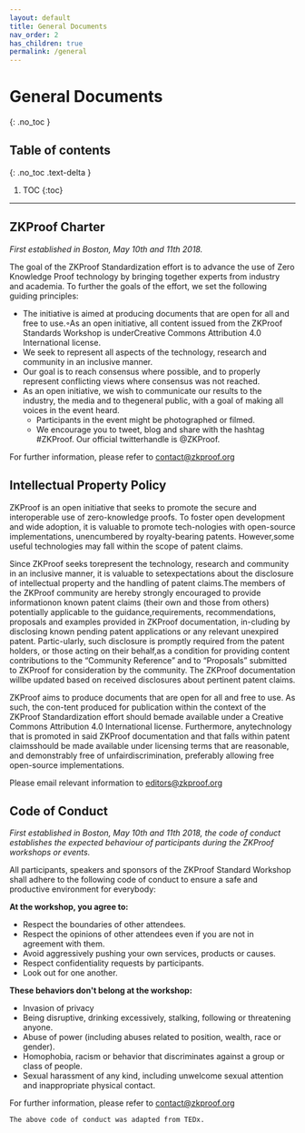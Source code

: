 ```yaml
---
layout: default
title: General Documents
nav_order: 2
has_children: true
permalink: /general
---
```


# General Documents
{: .no_toc }

## Table of contents
{: .no_toc .text-delta }

1. TOC
{:toc}

---


## ZKProof Charter

*First established in Boston, May 10th and 11th 2018.*

The goal of the ZKProof Standardization effort is to advance the use of Zero Knowledge Proof technology by bringing together experts from industry and academia. To further the goals of the effort, we set the following guiding principles:

- The initiative is aimed at producing documents that are open for all and free to use.◦As an open initiative, all content issued from the ZKProof Standards Workshop is underCreative Commons Attribution 4.0 International license.
- We seek to represent all aspects of the technology, research and community in an inclusive manner.
- Our goal is to reach consensus where possible, and to properly represent conflicting views where consensus was not reached.
- As an open initiative, we wish to communicate our results to the industry, the media and to thegeneral public, with a goal of making all voices in the event heard.
    - Participants in the event might be photographed or filmed.
    - We encourage you to tweet, blog and share with the hashtag #ZKProof. Our official twitterhandle is @ZKProof.
    
For further information, please refer to [contact@zkproof.org](mailto:contact@zkproof.org)

## Intellectual Property Policy

ZKProof is an open initiative that seeks to promote the secure and interoperable use of zero-knowledge proofs. To foster open development and wide adoption, it is valuable to promote tech-nologies with open-source implementations, unencumbered by royalty-bearing patents. However,some useful technologies may fall within the scope of patent claims.  

Since ZKProof seeks torepresent the technology, research and community in an inclusive manner, it is valuable to setexpectations about the disclosure of intellectual property and the handling of patent claims.The members of the ZKProof community are hereby strongly encouraged to provide informationon known patent claims (their own and those from others) potentially applicable to the guidance,requirements, recommendations, proposals and examples provided in ZKProof documentation, in-cluding by disclosing known pending patent applications or any relevant unexpired patent. Partic-ularly, such disclosure is promptly required from the patent holders, or those acting on their behalf,as a condition for providing content contributions to the “Community Reference” and to “Proposals” submitted to ZKProof for consideration by the community. The ZKProof documentation willbe updated based on received disclosures about pertinent patent claims.

ZKProof aims to produce documents that are open for all and free to use.  As such, the con-tent produced for publication within the context of the ZKProof Standardization effort should bemade available under a Creative Commons Attribution 4.0 International license. Furthermore, anytechnology that is promoted in said ZKProof documentation and that falls within patent claimsshould be made available under licensing terms that are reasonable, and demonstrably free of unfairdiscrimination, preferably allowing free open-source implementations.

Please email relevant information to [editors@zkproof.org](mailto:editors@zkproof.org)

## Code of Conduct

*First established in Boston, May 10th and 11th 2018, the code of conduct establishes the expected behaviour of participants during the ZKProof workshops or events.*

All participants, speakers and sponsors of the ZKProof Standard Workshop shall adhere to the following code of conduct to ensure a safe and productive environment for everybody:

**At the workshop, you agree to:**

- Respect the boundaries of other attendees.
- Respect the opinions of other attendees even if you are not in agreement with them.
- Avoid aggressively pushing your own services, products or causes.
- Respect confidentiality requests by participants.
- Look out for one another.

**These behaviors don't belong at the workshop:**

- Invasion of privacy
- Being disruptive, drinking excessively, stalking, following or threatening anyone.
- Abuse of power (including abuses related to position, wealth, race or gender).
- Homophobia, racism or behavior that discriminates against a group or class of people.
- Sexual harassment of any kind, including unwelcome sexual attention and inappropriate physical contact.

For further information, please refer to ​[contact@zkproof.org](mailto:contact@zkproof.org)

`The above code of conduct was adapted from TEDx.`
